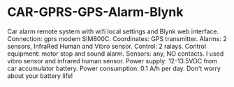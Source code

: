 # CAR-GPRS-GPS-Alarm-Blynk
Car alarm remote system with wifi local settings and Blynk web interface. 
 Connection: gprs modem SIM800C. 
 Coordinates: GPS transmitter. 
 Alarms: 2 sensors, InfraRed Human and Vibro sensor.
 Control: 2 ralays. Control equipment: motor stop and sound alarm.
 Sensors: any, NO contacts. I used vibro sensor and infrared human sensor.
 Power supply: 12-13.5VDC from car accumulator battery.
 Power consumption: 0.1 A/h per day. Don't worry about your battery life!
 
 

